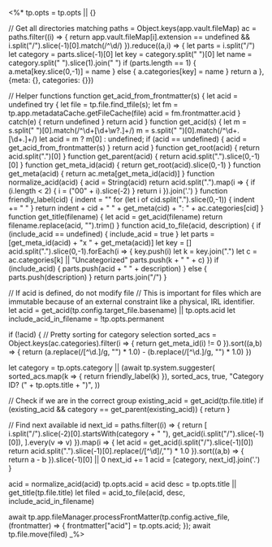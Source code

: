<%*
tp.opts = tp.opts || {}

// Get all directories matching 
paths = Object.keys(app.vault.fileMap)
ac = paths.filter((i) => {
  return app.vault.fileMap[i].extension == undefined && i.split("/").slice(-1)[0].match(/^\d/)
}).reduce((a,i) => {
  let parts = i.split("/")
  let category = parts.slice(-1)[0]
  let key = category.split(" ")[0]
  let name = category.split(" ").slice(1).join(" ")
  if (parts.length == 1) {
    a.meta[key.slice(0,-1)] = name
  } else {
    a.categories[key] = name
  }
  return a
}, {meta: {}, categories: {}})

// Helper functions
function get_acid_from_frontmatter(s) {
  let acid = undefined
  try {
    let file = tp.file.find_tfile(s);
    let fm = tp.app.metadataCache.getFileCache(file)
    acid = fm.frontmatter.acid
  } catch(e) {
    return undefined
  }
  return acid
}
function get_acid(s) {
  let m = s.split(" ")[0].match(/^\d+[\d+\w?\.]+/)
  m = s.split(" ")[0].match(/^\d+\.[\d+\.]+/)
  let acid = m ? m[0] : undefined;
  if (acid == undefined) {
    acid = get_acid_from_frontmatter(s)
  }
  return acid
}
function get_root(acid) { return acid.split(".")[0] }
function get_parent(acid) { return acid.split(".").slice(0,-1)[0] }
function get_meta_id(acid) { return get_root(acid).slice(0,-1) }
function get_meta(acid) { return ac.meta[get_meta_id(acid)] }
function normalize_acid(acid) {
  acid = String(acid)
  return acid.split(".").map(i => {
    if (i.length < 2) { i = ("00" + i).slice(-2) }
	return i
  }).join('.')
}
function friendly_label(cid) {
  indent = ""
  for (let i of cid.split(".").slice(0,-1)) {
    indent += "    "
  }
  return indent + cid + " " + get_meta(cid) + ": " + ac.categories[cid]
}
function get_title(filename) {
  let acid = get_acid(filename)
  return filename.replace(acid, "").trim()
}
function acid_to_file(acid, description) {
  if (include_acid == undefined) {
    include_acid = true
  }
  let parts = [get_meta_id(acid) + "x " + get_meta(acid)]
  let key = []
  acid.split(".").slice(0,-1).forEach(i => {
    key.push(i)
	let k = key.join(".")
    let c = ac.categories[k] || "Uncategorized"
    parts.push(k + " " + c)
  })
  if (include_acid) {
    parts.push(acid + " " + description)
  } else {
    parts.push(description)
  }
  return parts.join("/")
}

// If acid is defined, do not modify file
// This is important for files which are immutable because of an external constraint like a physical, IRL identifier.
let acid = get_acid(tp.config.target_file.basename) || tp.opts.acid
let include_acid_in_filename = !tp.opts.permanent

if (!acid) {
  // Pretty sorting for category selection
  sorted_acs = Object.keys(ac.categories).filter(i => {
    return get_meta_id(i) != 0
  }).sort((a,b) => {
    return (a.replace(/[^\d\.]/g, "") * 1.0) - (b.replace(/[^\d\.]/g, "") * 1.0)
  })

  let category = tp.opts.category || (await tp.system.suggester(
    sorted_acs.map(k => { return friendly_label(k) }),
    sorted_acs,
    true,
    "Category ID? (" + tp.opts.title + ")",
  ))

  // Check if we are in the correct group
  existing_acid = get_acid(tp.file.title)
  if (existing_acid && category == get_parent(existing_acid)) { return }

  // Find next available id
  next_id = paths.filter((i) => {
    return [
      i.split("/").slice(-2)[0].startsWith(category + " "),
	  get_acid(i.split("/").slice(-1)[0]),
    ].every(v => v)
  }).map(i => {
    let acid = get_acid(i.split("/").slice(-1)[0])
    return acid.split(".").slice(-1)[0].replace(/[^\d]/,"") * 1.0
  }).sort((a,b) => { return a - b }).slice(-1)[0] || 0
  next_id += 1
  acid = [category, next_id].join('.')
}

acid = normalize_acid(acid)
tp.opts.acid = acid
desc = tp.opts.title || get_title(tp.file.title)
let filed = acid_to_file(acid, desc, include_acid_in_filename)

await tp.app.fileManager.processFrontMatter(tp.config.active_file, (frontmatter) => {
frontmatter["acid"] = tp.opts.acid;
});
await tp.file.move(filed)
_%>
